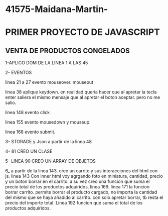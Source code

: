 # 41575-Maidana-Martin- 
<h1>PRIMER PROYECTO DE JAVASCRIPT</h1>
<h2>VENTA DE PRODUCTOS CONGELADOS</h2>

1-APLICO DOM DE LA LINEA 1 A LAS 45 

2- EVENTOS

linea 21 a 27 evento mouseover. mouseout

linea 38 aplique keydown. en realidad queria hacer que al apretar la tecla enter saliera el mismo mensaje que al apretar el boton aceptar. pero no me salio. 

linea 148 evento click 

linea 155 evento mousedown y mouseup.

linea 168 evento submit.


3- STORAGE y Json a partir de la linea  48


4-  81 CREO UN CLASE

5- LINEA 90 CREO UN ARRAY DE OBJETOS

6_ a partir de la linea 143. creo un carrito y sus interacciones del html con js. linea 143
Con inner html voy agrgando foto en miniatura, cantidad, precio y un boton borrar en el carrito. 
a su vez creo una funcion que suma el precio total de los productos adquiridos. linea 169.
linea 171 la funcion borrar carrito. permite borrar el producto cargado, no importa la cantidad del mismo que se haya añadido al carrito. con solo apretar borrar, tb resta el precio del importe total.
Linea 192 funcion que suma el total de los productos adquiridos.



